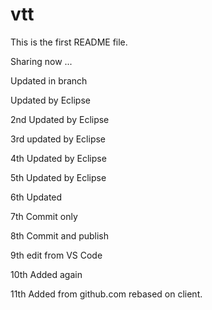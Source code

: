 # vtt

This is the first README file. 

Sharing now ...

Updated in branch

Updated by Eclipse

2nd Updated by Eclipse
  
  3rd updated by Eclipse
  
  4th Updated by Eclipse
   
  5th Updated by Eclipse

6th Updated

7th Commit only

8th Commit and publish

9th edit from VS Code

10th Added again

11th Added from github.com rebased on client. 
